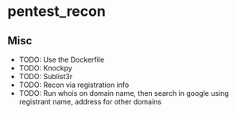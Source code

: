# pentest_recon

## Misc
* TODO: Use the Dockerfile
* TODO: Knockpy
* TODO: Sublist3r
* TODO: Recon via registration info
* TODO: Run whois on domain name, then search in google using registrant name, address
  for other domains
